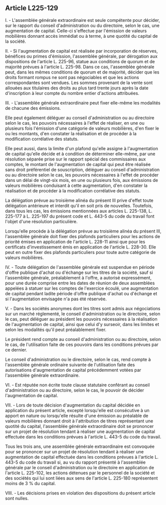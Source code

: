 Article L225-129
----
I. - L'assemblée générale extraordinaire est seule compétente pour décider, sur
le rapport du conseil d'administration ou du directoire, selon le cas, une
augmentation de capital. Celle-ci s'effectue par l'émission de valeurs
mobilières donnant accès immédiat ou à terme, à une quotité du capital de la
société.

II. - Si l'augmentation de capital est réalisée par incorporation de réserves,
bénéfices ou primes d'émission, l'assemblée générale, par dérogation aux
dispositions de l'article L. 225-96, statue aux conditions de quorum et de
majorité prévues à l'article L. 225-98. Dans ce cas, l'assemblée générale peut,
dans les mêmes conditions de quorum et de majorité, décider que les droits
formant rompus ne sont pas négociables et que les actions correspondantes sont
vendues. Les sommes provenant de la vente sont allouées aux titulaires des
droits au plus tard trente jours après la date d'inscription à leur compte du
nombre entier d'actions attribuées.

III. - L'assemblée générale extraordinaire peut fixer elle-même les modalités de
chacune des émissions.

Elle peut également déléguer au conseil d'administration ou au directoire selon
le cas, les pouvoirs nécessaires à l'effet de réaliser, en une ou plusieurs fois
l'émission d'une catégorie de valeurs mobilières, d'en fixer le ou les montants,
d'en constater la réalisation et de procéder à la modification corrélative des
statuts.

Elle peut aussi, dans la limite d'un plafond qu'elle assigne à l'augmentation de
capital qu'elle décide et à condition de déterminer elle-même, par une
résolution séparée prise sur le rapport spécial des commissaires aux comptes, le
montant de l'augmentation de capital qui peut être réalisée sans droit
préférentiel de souscription, déléguer au conseil d'administration ou au
directoire selon le cas, les pouvoirs nécessaires à l'effet de procéder dans un
délai de vingt-six mois, en une ou plusieurs fois, aux émissions de valeurs
mobilières conduisant à cette augmentation, d'en constater la réalisation et de
procéder à la modification corrélative des statuts.

La délégation prévue au troisième alinéa du présent III prive d'effet toute
délégation antérieure et interdit qu'il en soit pris de nouvelles. Toutefois,
dans tous les cas, les émissions mentionnées aux articles L. 225-138, L. 225-177
à L. 225-197 du présent code et L. 443-5 du code du travail font l'objet d'une
résolution particulière.

Lorsqu'elle procède à la délégation prévue au troisième alinéa du présent III,
l'assemblée générale doit fixer des plafonds particuliers pour les actions de
priorité émises en application de l'article L. 228-11 ainsi que pour les
certificats d'investissement émis en application de l'article L. 228-30. Elle
peut en outre fixer des plafonds particuliers pour toute autre catégorie de
valeurs mobilières.

IV. - Toute délégation de l'assemblée générale est suspendue en période d'offre
publique d'achat ou d'échange sur les titres de la société, sauf si l'assemblée
générale, préalablement à l'offre, a autorisé expressément, pour une durée
comprise entre les dates de réunion de deux assemblées appelées à statuer sur
les comptes de l'exercice écoulé, une augmentation de capital pendant ladite
période d'offre publique d'achat ou d'échange et si l'augmentation envisagée n'a
pas été réservée.

V. - Dans les sociétés anonymes dont les titres sont admis aux négociations sur
un marché réglementé, le conseil d'administration ou le directoire, selon le
cas, peut déléguer au président les pouvoirs nécessaires à la réalisation de
l'augmentation de capital, ainsi que celui d'y surseoir, dans les limites et
selon les modalités qu'il peut préalablement fixer.

Le président rend compte au conseil d'administration ou au directoire, selon le
cas, de l'utilisation faite de ces pouvoirs dans les conditions prévues par ce
dernier.

Le conseil d'administration ou le directoire, selon le cas, rend compte à
l'assemblée générale ordinaire suivante de l'utilisation faite des autorisations
d'augmentation de capital précédemment votées par l'assemblée générale
extraordinaire.

VI. - Est réputée non écrite toute clause statutaire conférant au conseil
d'administration ou au directoire, selon le cas, le pouvoir de décider
l'augmentation de capital.

VII. - Lors de toute décision d'augmentation du capital décidée en application
du présent article, excepté lorsqu'elle est consécutive à un apport en nature ou
lorsqu'elle résulte d'une émission au préalable de valeurs mobilières donnant
droit à l'attribution de titres représentant une quotité du capital, l'assemblée
générale extraordinaire doit se prononcer sur un projet de résolution tendant à
réaliser une augmentation de capital effectuée dans les conditions prévues à
l'article L. 443-5 du code du travail.

Tous les trois ans, une assemblée générale extraordinaire est convoquée pour se
prononcer sur un projet de résolution tendant à réaliser une augmentation de
capital effectuée dans les conditions prévues à l'article L. 443-5 du code du
travail si, au vu du rapport présenté à l'assemblée générale par le conseil
d'administration ou le directoire en application de l'article L. 225-102, les
actions détenues par le personnel de la société et des sociétés qui lui sont
liées aux sens de l'article L. 225-180 représentent moins de 3 % du capital.

VIII. - Les décisions prises en violation des dispositions du présent article
sont nulles.
